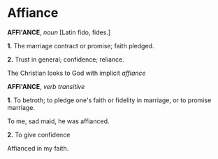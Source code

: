 # Affiance

**AFFI'ANCE**, _noun_ \[Latin fido, fides.\]

**1.** The marriage contract or promise; faith pledged.

**2.** Trust in general; confidence; reliance.

The Christian looks to God with implicit _affiance_

**AFFI'ANCE**, _verb transitive_

**1.** To betroth; to pledge one's faith or fidelity in marriage, or to promise marriage.

To me, sad maid, he was affianced.

**2.** To give confidence

Affianced in my faith.